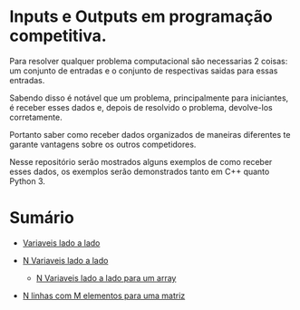 # Inputs e Outputs em programação competitiva.

Para resolver qualquer problema computacional são necessarias 2 coisas: um conjunto de entradas e o conjunto de respectivas saidas para essas entradas.

Sabendo disso é notável que um problema, principalmente para iniciantes, é receber esses dados e, depois de resolvido o problema, devolve-los corretamente.


Portanto saber como receber dados organizados de maneiras diferentes te garante vantagens sobre os outros competidores.

Nesse repositório serão mostrados alguns exemplos de como receber esses dados, os exemplos serão demonstrados tanto em C++ quanto Python 3.

# Sumário

* [Variaveis lado a lado](side_a_side/readme.md)

* [N Variaveis lado a lado](Nside_a_side/readme.md)
    * [N Variaveis lado a lado para um array](Nside_a_side_Array/readme.md)

* [N linhas com M elementos para uma matriz](NMside_a_side_Matrix/readme.md)